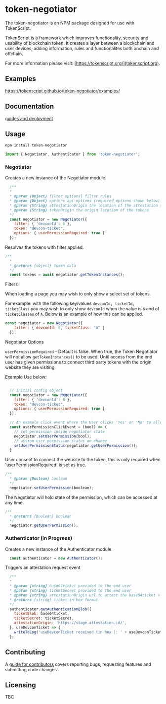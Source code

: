 # token-negotiator 

The token-negotiator is an NPM package designed for use with TokenScript. 

TokenScript is a framework which improves functionality, security and usability of blockchain token. It creates a layer between a blockchain and user devices, adding information, rules and functionalites both onchain and offchain. 

For more information please visit: [https://tokenscript.org/](tokenscript.org).

## Examples

https://tokenscript.github.io/token-negotiator/examples/

## Documentation

[guides and deployment](https://tokenscript.org/guides/Intro.html)

## Usage

```sh
npm install token-negotiator
```

```javascript
import { Negotiator, Authenticator } from 'token-negotiator';
```

### Negotiator

Creates a new instance of the Negotiator module. 

```javascript
  /**
  *
  * @param {Object} filter optional filter rules 
  * @param {Object} options api options (required options shown below)
  * @param {String} attestationOrigin the location of the attestation server
  * @param {String} tokenOrigin the origin location of the tokens
  */
  const negotiator = new Negotiator({
    filter: { 'devconId': 6 },
    token: "devcon-ticket",
    options: { userPermissionRequired: true }
  });
```

Resolves the tokens with filter applied.

```javascript
/**
  *
  * @returns {object} token data 
  */
  const tokens = await negotiator.getTokenInstances();
```

Filters

When loading a page you may wish to only show a select set of tokens.

For example: with the following key/values `devconId, ticketId, ticketClass` you
may wish to only show `devconId` when the value is `6` and of `ticketClasses` of `A`. Below is an example of how this can be applied.

```javascript
const negotiator = new Negotiator({
    filter: { devconId: 6, ticketClass: "A" }
  });
```

Negotiator Options 

`userPermissionRequired` - Default is false. When true, the Token Negotiator will not allow `getTokenInstances()` to be used. Until access from the end user has given permissions to connect third party tokens with the origin website they are visiting.

Example Use below:

````javascript

  // initial config object
  const negotiator = new Negotiator({
    filter: { 'devconId': 6 },
    token: "devcon-ticket",
    options: { userPermissionRequired: true }
  });

  // An example click event where the User clicks 'Yes' or 'No' to allow access.
  const userPermissionClickEvent = (bool) => {
    // set permission inside negotiator state
    negotiator.setUserPermission(bool);
    // assign user permission status on change
    setUserPermissionStatus(negotiator.getUserPermission());
  }
````

User consent to connect the website to the token, this is only required when 'userPermissionRequired' is set as true.

```javascript
/**
  * @param {Boolean} boolean 
  */
  negotiator.setUserPermission(boolean);
```

The Negotiator will hold state of the permission, which can be accessed at any time. 

```javascript
/**
  * @returns {Boolean} boolean
  */
  negotiator.getUserPermission();
```

### Authenticator (in Progress)

Creates a new instance of the Authenticator module.

```javascript
  const authenticator = new Authenticator();
```

Triggers an attestation request event

```javascript
  /**
  *
  * @param {string} base64ticket provided to the end user
  * @param {string} ticketSecret provided to the end user
  * @param {string} attestationOrigin url to attest the base64ticket + ticketSecret
  * @returns {string} ticket in hex format
  */
  authenticator.getAuthenticationBlob({
    ticketBlob: base64ticket,
    ticketSecret: ticketSecret,
    attestationOrigin: 'https://stage.attestation.id/',
  }, useDevconTicket => {
    writeToLog('useDevconTicket received (in hex ): ' + useDevconTicket);
  };
 ```



## Contributing

A [guide for contributors](TBC)
covers reporting bugs, requesting features and submitting code changes.

## Licensing

TBC
